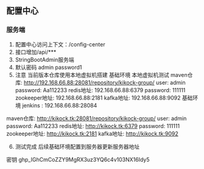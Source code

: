 ## 配置中心

### 服务端

1. 配置中心访问上下文：/config-center
2. 接口增加/api/***
3. StringBootAdmin服务端
4. 默认密码 admin password1
5. 注意 当前版本仓库使用本地虚拟机搭建
   基础环境 本地虚拟机测试 
maven仓库: http://192.168.66.88:28081/repository/kikock-group/ user: admin password: Aa112233 
redis地址: 192.168.66.88:6379 password: 111111 
zookeeper地址: 192.168.66.88:2181 
kafka地址: 192.168.66.88:9092 基础环境 
jenkins : 192.168.66.88:28084



maven仓库: http://kikock.tk:28081/repository/kikock-group/ user: admin password: Aa112233
redis地址: http://kikock.tk:6379   password: 111111 
zookeeper地址: http://kikock.tk:2181
kafka地址: http://kikock.tk:9092

6. 测试完成 后续基础环境配置到服务器更新服务器地址

密钥 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

